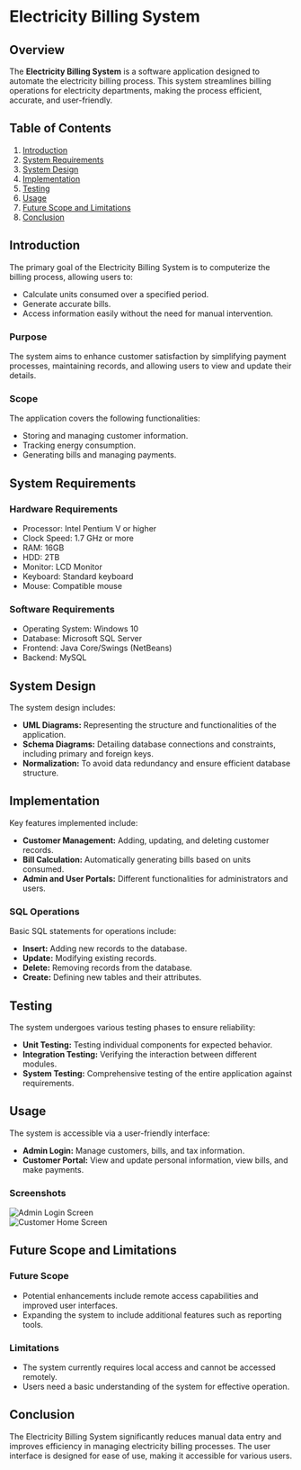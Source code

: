 

# Electricity Billing System

## Overview

The **Electricity Billing System** is a software application designed to automate the electricity billing process. This system streamlines billing operations for electricity departments, making the process efficient, accurate, and user-friendly.

## Table of Contents

1. [Introduction](#introduction)
2. [System Requirements](#system-requirements)
3. [System Design](#system-design)
4. [Implementation](#implementation)
5. [Testing](#testing)
6. [Usage](#usage)
7. [Future Scope and Limitations](#future-scope-and-limitations)
8. [Conclusion](#conclusion)

## Introduction

The primary goal of the Electricity Billing System is to computerize the billing process, allowing users to:
- Calculate units consumed over a specified period.
- Generate accurate bills.
- Access information easily without the need for manual intervention.

### Purpose

The system aims to enhance customer satisfaction by simplifying payment processes, maintaining records, and allowing users to view and update their details.

### Scope

The application covers the following functionalities:
- Storing and managing customer information.
- Tracking energy consumption.
- Generating bills and managing payments.

## System Requirements

### Hardware Requirements
- Processor: Intel Pentium V or higher
- Clock Speed: 1.7 GHz or more
- RAM: 16GB
- HDD: 2TB
- Monitor: LCD Monitor
- Keyboard: Standard keyboard
- Mouse: Compatible mouse

### Software Requirements
- Operating System: Windows 10
- Database: Microsoft SQL Server
- Frontend: Java Core/Swings (NetBeans)
- Backend: MySQL

## System Design

The system design includes:
- **UML Diagrams:** Representing the structure and functionalities of the application.
- **Schema Diagrams:** Detailing database connections and constraints, including primary and foreign keys.
- **Normalization:** To avoid data redundancy and ensure efficient database structure.

## Implementation

Key features implemented include:
- **Customer Management:** Adding, updating, and deleting customer records.
- **Bill Calculation:** Automatically generating bills based on units consumed.
- **Admin and User Portals:** Different functionalities for administrators and users.

### SQL Operations
Basic SQL statements for operations include:
- **Insert:** Adding new records to the database.
- **Update:** Modifying existing records.
- **Delete:** Removing records from the database.
- **Create:** Defining new tables and their attributes.

## Testing

The system undergoes various testing phases to ensure reliability:
- **Unit Testing:** Testing individual components for expected behavior.
- **Integration Testing:** Verifying the interaction between different modules.
- **System Testing:** Comprehensive testing of the entire application against requirements.

## Usage

The system is accessible via a user-friendly interface:
- **Admin Login:** Manage customers, bills, and tax information.
- **Customer Portal:** View and update personal information, view bills, and make payments.

### Screenshots
![Admin Login Screen](link-to-image)  
![Customer Home Screen](link-to-image)

## Future Scope and Limitations

### Future Scope
- Potential enhancements include remote access capabilities and improved user interfaces.
- Expanding the system to include additional features such as reporting tools.

### Limitations
- The system currently requires local access and cannot be accessed remotely.
- Users need a basic understanding of the system for effective operation.

## Conclusion

The Electricity Billing System significantly reduces manual data entry and improves efficiency in managing electricity billing processes. The user interface is designed for ease of use, making it accessible for various users.
